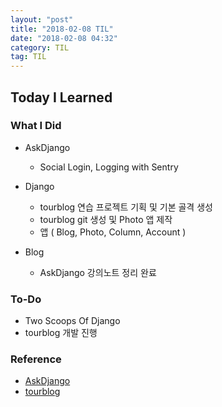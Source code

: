 ```yaml
---
layout: "post"
title: "2018-02-08 TIL"
date: "2018-02-08 04:32"
category: TIL
tag: TIL
---
```


## Today I Learned

### What I Did

- AskDjango
  - Social Login, Logging with Sentry

- Django
  - tourblog 연습 프로젝트 기획 및 기본 골격 생성
  - tourblog git 생성 및 Photo 앱 제작
  - 앱 ( Blog, Photo, Column, Account )

- Blog
  - AskDjango 강의노트 정리 완료


### To-Do

* Two Scoops Of Django
* tourblog 개발 진행

### Reference
* [AskDjango](https://nomade.kr/vod/django/)
* [tourblog](https://github.com/Kirade/tourblog/)
